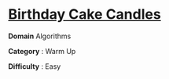 # [Birthday Cake Candles](https://www.hackerrank.com/challenges/birthday-cake-candles/problem)

**Domain** Algorithms

**Category** : Warm Up

**Difficulty** : Easy

